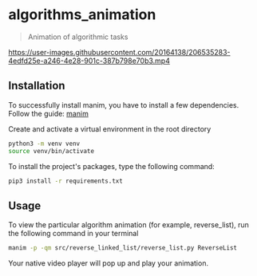 # algorithms_animation
> Animation of algorithmic tasks

https://user-images.githubusercontent.com/20164138/206535283-4edfd25e-a246-4e28-901c-387b798e70b3.mp4

## Installation

To successfully install manim, you have to install a few dependencies. Follow the guide:
[manim](https://github.com/ManimCommunity/manim)

Create and activate a virtual environment in the root directory
```sh
python3 -m venv venv
source venv/bin/activate
```
To install the project's packages, type the following command:
```sh
pip3 install -r requirements.txt
```

## Usage
To view the particular algorithm animation (for example, reverse_list), run the following command 
in your terminal
```sh
manim -p -qm src/reverse_linked_list/reverse_list.py ReverseList
```
Your native video player will pop up and play your animation.
